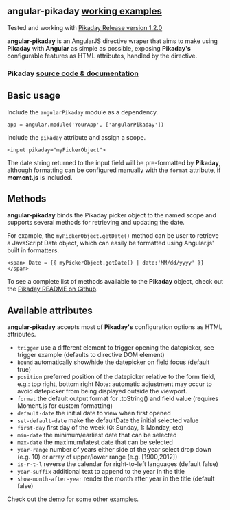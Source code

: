 ## __angular-pikaday__ [working examples](http://nverba.github.io/angular-pikaday/)
Tested and working with [Pikaday Release version 1.2.0](https://github.com/dbushell/Pikaday/releases/tag/1.2.0)

__angular-pikaday__ is an AngularJS directive wraper that aims to make using __Pikaday__ with __Angular__ as simple as possible, exposing __Pikaday's__ configurable features as HTML attributes, handled by the directive.

### __Pikaday__ [source code & documentation](https://github.com/dbushell/Pikaday)


## Basic usage

Include the `angularPikaday` module as a dependency.

```
app = angular.module('YourApp', ['angularPikaday'])

```

Include the `pikaday` attribute and assign a scope.

``` language-HTML
<input pikaday="myPickerObject">
```

The date string returned to the input field will be pre-formatted by __Pikaday__, although formatting can be configured manually with the `format` attribute, if __moment.js__ is included.



## Methods

__angular-pikaday__ binds the Pikaday picker object to the named scope and supports several methods for retrieving and updating the date.

For example, the `myPickerObject.getDate()` method can be user to retrieve a JavaScript Date object, which can easily be formatted using Angular.js' built in formatters.


```
<span> Date = {{ myPickerObject.getDate() | date:'MM/dd/yyyy' }}</span>
```

To see a complete list of methods available to the __Pikaday__ object, check out the [Pikaday README on Github](https://github.com/dbushell/Pikaday).

## Available attributes

__angular-pikaday__ accepts most of __Pikaday's__ configuration options as HTML attributes.

- `trigger` use a different element to trigger opening the datepicker, see trigger example (defaults to directive DOM element)
- `bound` automatically show/hide the datepicker on field focus (default true)
- `position` preferred position of the datepicker relative to the form field, e.g.: top right, bottom right Note: automatic adjustment may occur to avoid datepicker from being displayed outside the viewport.
- `format` the default output format for .toString() and field value (requires Moment.js for custom formatting)
- `default-date` the initial date to view when first opened
- `set-default-date` make the defaultDate the initial selected value
- `first-day` first day of the week (0: Sunday, 1: Monday, etc)
- `min-date` the minimum/earliest date that can be selected
- `max-date` the maximum/latest date that can be selected
- `year-range` number of years either side of the year select drop down (e.g. 10) or array of upper/lower range (e.g. [1900,2012])
- `is-r-t-l` reverse the calendar for right-to-left languages (default false)
- `year-suffix` additional text to append to the year in the title
- `show-month-after-year` render the month after year in the title (default false)


Check out the [demo](http://nverba.github.io/angular-pikaday/) for some other examples.
